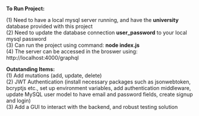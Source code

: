 **To Run Project:**<br/>

(1) Need to have a local mysql server running, and have the **university** database provided with this project<br/>
(2) Need to update the database connection **user_password** to your local mysql password<br/>
(3) Can run the project using command: **node index.js**<br/>
(4) The server can be accessed in the broswer using: http://localhost:4000/graphql<br/>

**Outstanding Items:**<br/>
(1) Add mutations (add, update, delete)<br/>
(2) JWT Authentication (install necessary packages such as jsonwebtoken, bcryptjs etc., set up environment variables, add authentication middleware, update MySQL user model to have email and password fields, create signup and login)<br/>
(3) Add a GUI to interact with the backend, and robust testing solution<br/>
